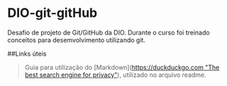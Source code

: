 # DIO-git-gitHub
Desafio de projeto de Git/GitHub da DIO.
Durante o curso foi treinado conceitos para desemvolvimento utilizando git.

##Links úteis
>Guia para utilização do [Markdown]([https://duckduckgo.com "The best search engine for privacy"](https://www.markdownguide.org/getting-started/)), utilizado no arquivo readme.

